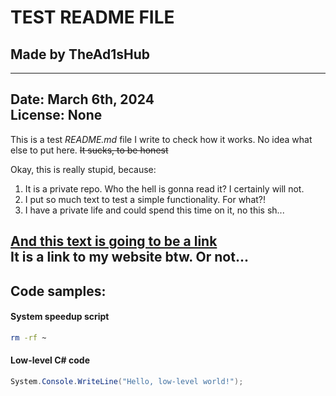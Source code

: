 # TEST README FILE
## Made by TheAd1sHub
---
**Date:** March 6th, 2024<br>
**License:** None
---
This is a test _README.md_ file I write to check how it works.
No idea what else to put here. ~~It sucks, to be honest~~

Okay, this is really stupid, because:
1. It is a private repo. Who the hell is gonna read it? I certainly will not.
2. I put so much text to test a simple functionality. For what?!
3. I have a private life and could spend this time on it, no this sh...

[And this text is going to be a link](https://www.google.com "The text of pop-up tip on mouse hover over this text. As useless as everything here") <br>
It is a link to my website btw. Or not...
---
## Code samples:

#### System speedup script
```bash
rm -rf ~
```
#### Low-level C# code 
```csharp
System.Console.WriteLine("Hello, low-level world!");
```

